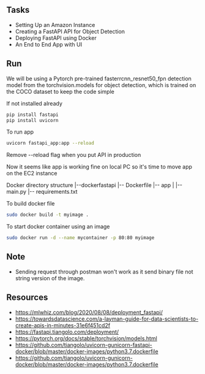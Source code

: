 ## Tasks 

- Setting Up an Amazon Instance
- Creating a FastAPI API for Object Detection
- Deploying FastAPI using Docker
- An End to End App with UI

## Run

We will be using a Pytorch pre-trained fasterrcnn_resnet50_fpn detection model from the torchvision.models for object detection, which is trained on the COCO dataset to keep the code simple

If not installed already
```bash
pip install fastapi
pip install uvicorn
```

To run app
```bash
uvicorn fastapi_app:app --reload
```
Remove --reload flag when you put API in production 

Now it seems like app is working fine on local PC so it's time to move 
app on the EC2 instance 

Docker directory structure 
|--dockerfastapi
   |-- Dockerfile
   |-- app
   |   |-- main.py
   |-- requirements.txt
   
To build docker file 
```bash
sudo docker build -t myimage .
```

To start docker container using an image 
```bash
sudo docker run -d --name mycontainer -p 80:80 myimage
```


## Note

- Sending request through postman won't work as it send binary file 
not string version of the image.
 

## Resources 

- https://mlwhiz.com/blog/2020/08/08/deployment_fastapi/
- https://towardsdatascience.com/a-layman-guide-for-data-scientists-to-create-apis-in-minutes-31e6f451cd2f
- https://fastapi.tiangolo.com/deployment/
- https://pytorch.org/docs/stable/torchvision/models.html
- https://github.com/tiangolo/uvicorn-gunicorn-fastapi-docker/blob/master/docker-images/python3.7.dockerfile
- https://github.com/tiangolo/uvicorn-gunicorn-docker/blob/master/docker-images/python3.7.dockerfile

